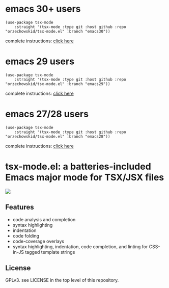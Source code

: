 # emacs 30+ users

```
(use-package tsx-mode
	:straight '(tsx-mode :type git :host github :repo "orzechowskid/tsx-mode.el" :branch "emacs30"))
```

complete instructions: [click here](https://github.com/orzechowskid/tsx-mode.el/tree/emacs30)

# emacs 29 users

```
(use-package tsx-mode
	:straight '(tsx-mode :type git :host github :repo "orzechowskid/tsx-mode.el" :branch "emacs29"))
```

complete instructions: [click here](https://github.com/orzechowskid/tsx-mode.el/tree/emacs29)


# emacs 27/28 users

```
(use-package tsx-mode
	:straight '(tsx-mode :type git :host github :repo "orzechowskid/tsx-mode.el" :branch "emacs28"))
```

complete instructions: [click here](https://github.com/orzechowskid/tsx-mode.el/tree/emacs28)


# tsx-mode.el: a batteries-included Emacs major mode for TSX/JSX files

![](https://repository-images.githubusercontent.com/461083728/b350b218-88fa-4c0e-bf8a-ade60426a15d)

## Features
- code analysis and completion
- syntax highlighting
- indentation
- code folding
- code-coverage overlays
- syntax highlighting, indentation, code completion, and linting for CSS-in-JS tagged template strings

## License

GPLv3.  see LICENSE in the top level of this repository.
